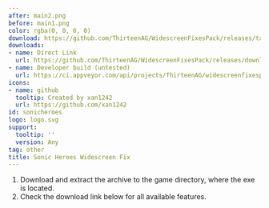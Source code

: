 ```yaml
---
after: main2.png
before: main1.png
color: rgba(0, 0, 0, 0)
download: https://github.com/ThirteenAG/WidescreenFixesPack/releases/tag/sonicheroes
downloads:
- name: Direct Link
  url: https://github.com/ThirteenAG/WidescreenFixesPack/releases/download/sonicheroes/SonicHeroes.WidescreenFix.zip
- name: Developer build (untested)
  url: https://ci.appveyor.com/api/projects/ThirteenAG/widescreenfixespack/artifacts/SonicHeroes.WidescreenFix.zip?branch=master
icons:
- name: github
  tooltip: Created by xan1242
  url: https://github.com/xan1242
id: sonicheroes
logo: logo.svg
support:
  tooltip: ''
  version: Any
tag: other
title: Sonic Heroes Widescreen Fix
---
```


1. Download and extract the archive to the game directory, where the exe is located.
2. Check the download link below for all available features.
